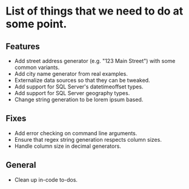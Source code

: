 # List of things that we need to do at some point.

## Features

- Add street address generator (e.g. "123 Main Street") with some common variants.
- Add city name generator from real examples.
- Externalize data sources so that they can be tweaked.
- Add support for SQL Server's datetimeoffset types.
- Add support for SQL Server geography types.
- Change string generation to be lorem ipsum based.

## Fixes

- Add error checking on command line arguments.
- Ensure that regex string generation respects column sizes.
- Handle column size in decimal generators.

## General

- Clean up in-code to-dos.
